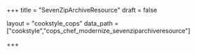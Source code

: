 +++
title = "SevenZipArchiveResource"
draft = false

layout = "cookstyle_cops"
data_path = ["cookstyle","cops_chef_modernize_sevenziparchiveresource"]

+++

<!-- The content of this page is automatically generated from the
cops_chef_modernize_sevenziparchiveresource.yml file in github.com/chef/cookstyle/blob/main/docs-chef-io/data/cookstyle/. -->
